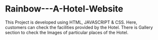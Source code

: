 # Rainbow---A-Hotel-Website
This Project is  developed using HTML, JAVASCRIPT &amp; CSS.  Here, customers can check the facilities  provided by the Hotel. There is Gallery section  to check the Images of particular places of the  Hotel.
